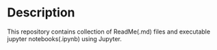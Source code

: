 # Description
This repository contains collection of ReadMe(.md) files and executable jupyter notebooks(.ipynb) using Jupyter.
